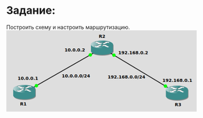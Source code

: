 ﻿# Задание:
Построить схему и настроить маршрутизацию.
![Image alt](https://raw.githubusercontent.com/Kolpach/eltex-networks/main/project1/scheme.png)
